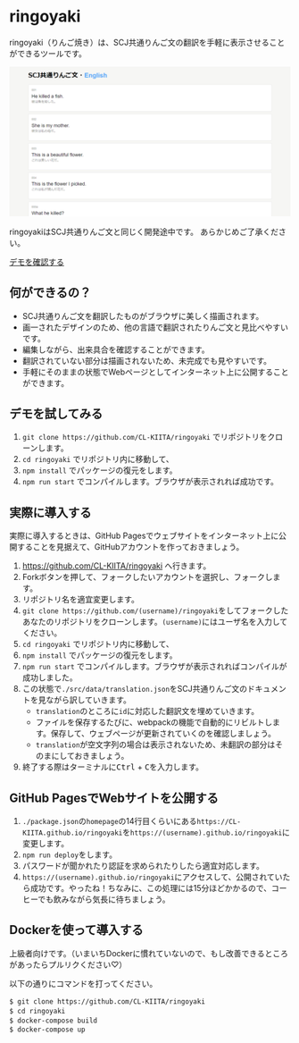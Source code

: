 # ringoyaki

ringoyaki（りんご焼き）は、SCJ共通りんご文の翻訳を手軽に表示させることができるツールです。

![](images/screenshot.png)

ringoyakiはSCJ共通りんご文と同じく開発途中です。
あらかじめご了承ください。

[デモを確認する](https://CL-KIITA.github.io/ringoyaki/)

## 何ができるの？

- SCJ共通りんご文を翻訳したものがブラウザに美しく描画されます。
- 画一されたデザインのため、他の言語で翻訳されたりんご文と見比べやすいです。
- 編集しながら、出来具合を確認することができます。
- 翻訳されていない部分は描画されないため、未完成でも見やすいです。
- 手軽にそのままの状態でWebページとしてインターネット上に公開することができます。

## デモを試してみる

1. `git clone https://github.com/CL-KIITA/ringoyaki` でリポジトリをクローンします。
2. `cd ringoyaki` でリポジトリ内に移動して、
3. `npm install` でパッケージの復元をします。
4. `npm run start` でコンパイルします。ブラウザが表示されれば成功です。

## 実際に導入する

実際に導入するときは、GitHub Pagesでウェブサイトをインターネット上に公開することを見据えて、GitHubアカウントを作っておきましょう。

1. https://github.com/CL-KIITA/ringoyaki へ行きます。
2. Forkボタンを押して、フォークしたいアカウントを選択し、フォークします。
3. リポジトリ名を適宜変更します。
4. `git clone https://github.com/(username)/ringoyaki`をしてフォークしたあなたのリポジトリをクローンします。`(username)`にはユーザ名を入力してください。
5. `cd ringoyaki` でリポジトリ内に移動して、
6. `npm install` でパッケージの復元をします。
7. `npm run start` でコンパイルします。ブラウザが表示されればコンパイルが成功しました。
8. この状態で`./src/data/translation.json`をSCJ共通りんご文のドキュメントを見ながら訳していきます。
   - `translation`のところに`id`に対応した翻訳文を埋めていきます。
   - ファイルを保存するたびに、webpackの機能で自動的にリビルトします。保存して、ウェブページが更新されていくのを確認しましょう。
   - `translation`が空文字列の場合は表示されないため、未翻訳の部分はそのまにしておきましょう。
9. 終了する際はターミナルに<kbd>Ctrl</kbd> + <kbd>C</kbd>を入力します。

## GitHub PagesでWebサイトを公開する

1. `./package.json`の`homepage`の14行目くらいにある`https://CL-KIITA.github.io/ringoyaki`を`https://(username).github.io/ringoyaki`に変更します。
2. `npm run deploy`をします。
3. パスワードが聞かれたり認証を求められたりしたら適宜対応します。
4. `https://(username).github.io/ringoyaki`にアクセスして、公開されていたら成功です。やったね！ちなみに、この処理には15分ほどかかるので、コーヒーでも飲みながら気長に待ちましょう。

## Dockerを使って導入する

上級者向けです。（いまいちDockerに慣れていないので、もし改善できるところがあったらプルリクください♡）

以下の通りにコマンドを打ってください。

```sh
$ git clone https://github.com/CL-KIITA/ringoyaki
$ cd ringoyaki
$ docker-compose build
$ docker-compose up
```
